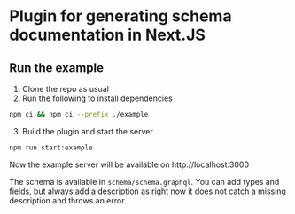 # Plugin for generating schema documentation in Next.JS

## Run the example

1. Clone the repo as usual
2. Run the following to install dependencies

```bash
npm ci && npm ci --prefix ./example
```

3. Build the plugin and start the server

```bash
npm run start:example
```

Now the example server will be available on http://localhost:3000

The schema is available in `schema/schema.graphql`. You can add types and fields, but always add a description as right now it does not catch a missing description and throws an error.
